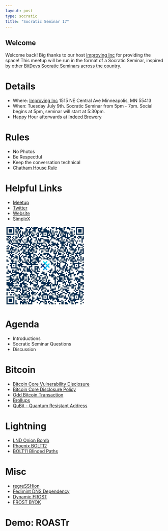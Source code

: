```yaml
---
layout: post
type: socratic
title: "Socratic Seminar 17"
---
```


## Welcome

Welcome back! Big thanks to our host [Improving Inc](https://improving.com/) for providing the space!
This meetup will be run in the format of a Socratic Seminar, inspired by other [BitDevs Socratic Seminars across the country](https://bitdevs.org/cities).

# Details
 - Where: [Improving Inc](https://www.google.com/maps/place/1515+NE+Central+Ave,+Minneapolis,+MN+55413/@45.0037797,-93.2469316,17z/data=!4m6!3m5!1s0x52b32d965c06ad57:0x277e62e6c3015129!8m2!3d45.0039428!4d-93.2456978!16s%2Fg%2F11bw3z3dw6) 1515 NE Central Ave Minneapolis, MN 55413
 - When: Tuesday July 9th. Socratic Seminar from 5pm - 7pm. Social begins at 5pm, seminar will start at 5:30pm. 
 - Happy Hour afterwards at [Indeed Brewery](https://www.indeedbrewing.com/)

# Rules
 - No Photos
 - Be Respectful
 - Keep the conversation technical
 - [Chatham House Rule](https://www.facilitator.school/blog/chatham-house-rule)

# Helpful Links
 - [Meetup](https://www.meetup.com/minneapolis-bitcoin-developers/events/301715992/)
 - [Twitter](https://twitter.com/BitcoinersMPLS)
 - [Website](https://bitdevsmpls.org)
 - [SimpleX](https://simplex.chat/contact#/?v=1-2&smp=smp%3A%2F%2FenEkec4hlR3UtKx2NMpOUK_K4ZuDxjWBO1d9Y4YXVaA%3D%40smp14.simplex.im%2F2yDM8Eh4B5js6FLUOsANpVYwUt79Q_TO%23%2F%3Fv%3D1-2%26dh%3DMCowBQYDK2VuAyEAqaz4Ij9Xxn3ziHXN9DhPBdbTgYc-XjGpKcr-oDBL-hc%253D%26srv%3Daspkyu2sopsnizbyfabtsicikr2s4r3ti35jogbcekhm3fsoeyjvgrid.onion&data=%7B%22type%22%3A%22group%22%2C%22groupLinkId%22%3A%22I3WA2zuDa5OOHwDT6m0G8Q%3D%3D%22%7D)


<img src="../simplex.jpeg" width="250" height="250" />

# Agenda
 - Introductions
 - Socratic Seminar Questions
 - Discussion

# Bitcoin
 - [Bitcoin Core Vulnerability Disclosure](https://bitcoinops.org/en/newsletters/2024/07/05/)
 - [Bitcoin Core Disclosure Policy](https://groups.google.com/g/bitcoindev/c/Q2ZGit2wF7w)
 - [Odd Bitcoin Transaction](https://stacker.news/items/600187)
 - [Brollups](https://brqgoo.medium.com/introducing-brollups-18ec4081f6e7)
 - [QuBit - Quantum Resistant Address](https://github.com/cryptoquick/bips/blob/p2qrh/bip-p2qrh.mediawiki)

# Lightning
 - [LND Onion Bomb](https://morehouse.github.io/lightning/lnd-onion-bomb/)
 - [Phoenix BOLT12](https://x.com/PhoenixWallet/status/1808547081214439494)
 - [BOLT11 Blinded Paths](https://bitcoinops.org/en/newsletters/2024/07/05/)

# Misc
 - [regreSSHion](https://blog.qualys.com/vulnerabilities-threat-research/2024/07/01/regresshion-remote-unauthenticated-code-execution-vulnerability-in-openssh-server)
 - [Fedimint DNS Dependency](https://github.com/fedimint/fedimint/issues/5525)
 - [Dynamic FROST](https://eprint.iacr.org/2024/896)
 - [FROST BYOK](https://conduition.io/cryptography/frost-byok/)

# Demo: ROASTr